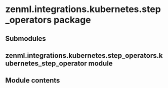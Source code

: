 # zenml.integrations.kubernetes.step_operators package

## Submodules

## zenml.integrations.kubernetes.step_operators.kubernetes_step_operator module

## Module contents
